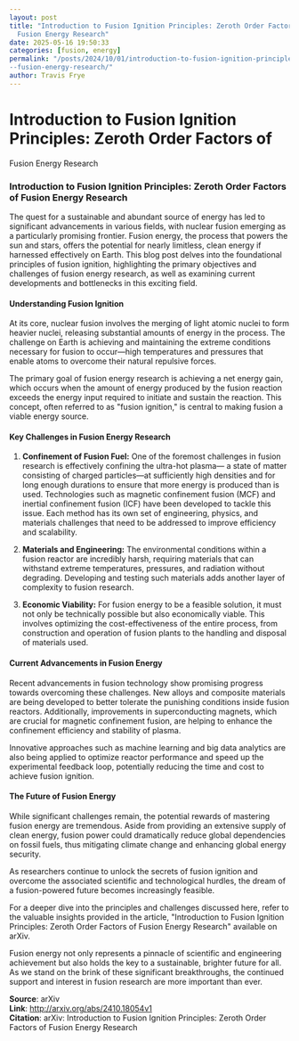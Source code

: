 ```yaml
---
layout: post
title: "Introduction to Fusion Ignition Principles: Zeroth Order Factors of
  Fusion Energy Research"
date: 2025-05-16 19:50:33
categories: [fusion, energy]
permalink: "/posts/2024/10/01/introduction-to-fusion-ignition-principles-zeroth-order-factors-of
--fusion-energy-research/"
author: Travis Frye
---
```


# Introduction to Fusion Ignition Principles: Zeroth Order Factors of
  Fusion Energy Research

### Introduction to Fusion Ignition Principles: Zeroth Order Factors of Fusion Energy Research

The quest for a sustainable and abundant source of energy has led to significant advancements in various fields, with nuclear fusion emerging as a particularly promising frontier. Fusion energy, the process that powers the sun and stars, offers the potential for nearly limitless, clean energy if harnessed effectively on Earth. This blog post delves into the foundational principles of fusion ignition, highlighting the primary objectives and challenges of fusion energy research, as well as examining current developments and bottlenecks in this exciting field.

#### Understanding Fusion Ignition

At its core, nuclear fusion involves the merging of light atomic nuclei to form heavier nuclei, releasing substantial amounts of energy in the process. The challenge on Earth is achieving and maintaining the extreme conditions necessary for fusion to occur—high temperatures and pressures that enable atoms to overcome their natural repulsive forces.

The primary goal of fusion energy research is achieving a net energy gain, which occurs when the amount of energy produced by the fusion reaction exceeds the energy input required to initiate and sustain the reaction. This concept, often referred to as "fusion ignition," is central to making fusion a viable energy source.

#### Key Challenges in Fusion Energy Research

1. **Confinement of Fusion Fuel:** One of the foremost challenges in fusion research is effectively confining the ultra-hot plasma— a state of matter consisting of charged particles—at sufficiently high densities and for long enough durations to ensure that more energy is produced than is used. Technologies such as magnetic confinement fusion (MCF) and inertial confinement fusion (ICF) have been developed to tackle this issue. Each method has its own set of engineering, physics, and materials challenges that need to be addressed to improve efficiency and scalability.

2. **Materials and Engineering:** The environmental conditions within a fusion reactor are incredibly harsh, requiring materials that can withstand extreme temperatures, pressures, and radiation without degrading. Developing and testing such materials adds another layer of complexity to fusion research.

3. **Economic Viability:** For fusion energy to be a feasible solution, it must not only be technically possible but also economically viable. This involves optimizing the cost-effectiveness of the entire process, from construction and operation of fusion plants to the handling and disposal of materials used.

#### Current Advancements in Fusion Energy

Recent advancements in fusion technology show promising progress towards overcoming these challenges. New alloys and composite materials are being developed to better tolerate the punishing conditions inside fusion reactors. Additionally, improvements in superconducting magnets, which are crucial for magnetic confinement fusion, are helping to enhance the confinement efficiency and stability of plasma.

Innovative approaches such as machine learning and big data analytics are also being applied to optimize reactor performance and speed up the experimental feedback loop, potentially reducing the time and cost to achieve fusion ignition.

#### The Future of Fusion Energy

While significant challenges remain, the potential rewards of mastering fusion energy are tremendous. Aside from providing an extensive supply of clean energy, fusion power could dramatically reduce global dependencies on fossil fuels, thus mitigating climate change and enhancing global energy security.

As researchers continue to unlock the secrets of fusion ignition and overcome the associated scientific and technological hurdles, the dream of a fusion-powered future becomes increasingly feasible.

For a deeper dive into the principles and challenges discussed here, refer to the valuable insights provided in the article, "Introduction to Fusion Ignition Principles: Zeroth Order Factors of Fusion Energy Research" available on arXiv.

Fusion energy not only represents a pinnacle of scientific and engineering achievement but also holds the key to a sustainable, brighter future for all. As we stand on the brink of these significant breakthroughs, the continued support and interest in fusion research are more important than ever.

**Source**: arXiv  
**Link**: http://arxiv.org/abs/2410.18054v1  
**Citation**: arXiv: Introduction to Fusion Ignition Principles: Zeroth Order Factors of
  Fusion Energy Research
